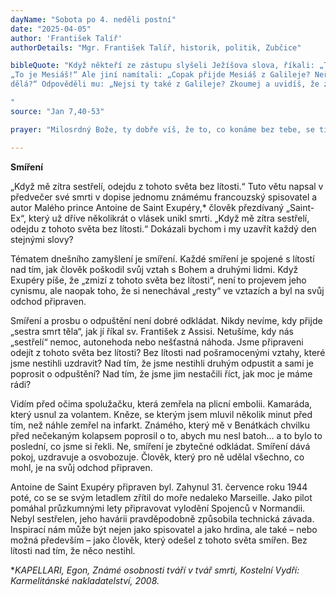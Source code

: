 ```yaml
---
dayName: "Sobota po 4. neděli postní"
date: "2025-04-05"
author: 'František Talíř'
authorDetails: "Mgr. František Talíř, historik, politik, Zubčice"

bibleQuote: "Když někteří ze zástupu slyšeli Ježíšova slova, říkali: „To je skutečně ten Prorok!“ Druzí zase:
„To je Mesiáš!“ Ale jiní namítali: „Copak přijde Mesiáš z Galileje? Neříká Písmo, že Mesiáš vzejde z potomstva Davidova a z vesnice Betléma, odkud David pocházel?“ Proto kvůli němu došlo v zástupu k roztržce. Někteří z nich ho chtěli zatknout, ale nikdo na něho nevztáhl ruku. Služebníci (velerady) se vrátili k velekněžím a farizeům a ti se jich zeptali: „Proč jste ho nepřivedli?“ Služebníci odpověděli: „Žádný člověk nikdy tak nemluvil.“ Farizeové jim na to řekli: „I vy jste se nechali svést? Uvěřil v něho někdo z předních mužů nebo z farizeů? Leda jen tahle luza, která nezná Zákon – kletba na ně!“ Jeden z nich, Nikodém, ten, který už dříve přišel za Ježíšem, jim namítl: „Odsoudí náš Zákon někoho, dokud ho nevyslechne a nezjistí, co
dělá?“ Odpověděli mu: „Nejsi ty také z Galileje? Zkoumej a uvidíš, že z Galileje prorok nepovstane.“ A každý se vrátil domů.

"
source: "Jan 7,40-53"

prayer: "Milosrdný Bože, ty dobře víš, že to, co konáme bez tebe, se ti nemůže líbit, veď proto všechno naše myšlení i jednání. Prosíme o to skrze tvého Syna, Ježíše Krista, našeho Pána, neboť on s tebou v jednotě Ducha Svatého žije a kraluje  po všechny věky věků. Amen."

---
```


**Smíření**

„Když mě zítra sestřelí, odejdu z tohoto světa bez lítosti.“ Tuto větu napsal v předvečer své smrti v dopise jednomu známému francouzský spisovatel a autor Malého prince Antoine de Saint Exupéry,* člověk přezdívaný „Saint-Ex“, který už dříve několikrát o vlásek unikl smrti. „Když mě zítra sestřelí, odejdu z tohoto světa bez lítosti.“ Dokázali bychom i my uzavřít každý den stejnými slovy?

Tématem dnešního zamyšlení je smíření. Každé smíření je spojené s lítostí nad tím, jak člověk poškodil svůj vztah s Bohem a druhými lidmi. Když Exupéry píše, že „zmizí z tohoto světa bez lítosti“, není to projevem jeho cynismu, ale naopak toho, že si nenechával „resty“ ve vztazích a byl na svůj odchod připraven.

Smíření a prosbu o odpuštění není dobré odkládat. Nikdy nevíme, kdy přijde „sestra smrt těla“, jak jí říkal sv. František z Assisi. Netušíme, kdy nás „sestřelí“ nemoc, autonehoda nebo nešťastná náhoda. Jsme připraveni odejít z tohoto světa bez lítosti? Bez lítosti nad pošramocenými vztahy, které jsme nestihli uzdravit? Nad tím, že jsme nestihli druhým odpustit a sami je poprosit o odpuštění? Nad tím, že jsme jim nestačili říct, jak moc je máme rádi?

Vidím před očima spolužačku, která zemřela na plicní embolii. Kamaráda, který usnul za volantem. Kněze, se kterým jsem mluvil několik minut před tím, než náhle zemřel na infarkt. Známého, který mě v Benátkách chvilku před nečekaným kolapsem poprosil o to, abych mu nesl batoh… a to bylo to poslední, co jsme si řekli. Ne, smíření je zbytečné odkládat. Smíření dává pokoj, uzdravuje a osvobozuje. Člověk, který pro ně udělal všechno, co mohl, je na svůj odchod připraven.

Antoine de Saint Exupéry připraven byl. Zahynul 31. července roku 1944 poté, co se se svým letadlem zřítil do moře nedaleko Marseille. Jako pilot pomáhal průzkumnými lety připravovat vylodění Spojenců v Normandii. Nebyl sestřelen, jeho havárii pravděpodobně způsobila technická závada. Inspirací nám může být nejen jako spisovatel a jako hrdina, ale také – nebo možná především – jako člověk, který odešel z tohoto světa smířen. Bez lítosti nad tím, že něco nestihl.


**KAPELLARI, Egon, Známé osobnosti tváří v tvář smrti, Kostelní Vydří: Karmelitánské nakladatelství, 2008.*